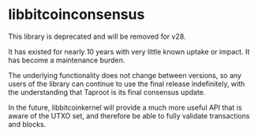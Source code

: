 libbitcoinconsensus
========================

This library is deprecated and will be removed for v28.

It has existed for nearly 10 years with very little known uptake or impact. It
has become a maintenance burden.

The underlying functionality does not change between versions, so any users of
the library can continue to use the final release indefinitely, with the
understanding that Taproot is its final consensus update.

In the future, libbitcoinkernel will provide a much more useful API that is
aware of the UTXO set, and therefore be able to fully validate transactions and
blocks.
